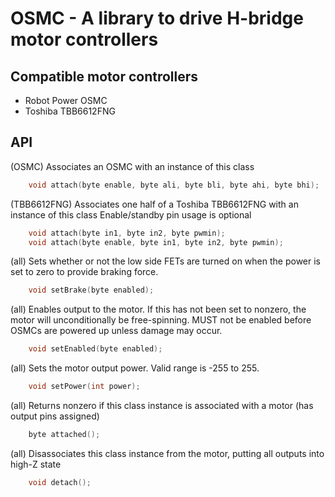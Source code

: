 # OSMC - A library to drive H-bridge motor controllers

## Compatible motor controllers
* Robot Power OSMC
* Toshiba TBB6612FNG

## API
(OSMC) Associates an OSMC with an instance of this class
```c
    void attach(byte enable, byte ali, byte bli, byte ahi, byte bhi);
```

(TBB6612FNG) Associates one half of a Toshiba TBB6612FNG with an instance of this class
Enable/standby pin usage is optional
```c
    void attach(byte in1, byte in2, byte pwmin);
    void attach(byte enable, byte in1, byte in2, byte pwmin);
```

(all) Sets whether or not the low side FETs are turned on when the power is set to zero to provide braking force.
```c
    void setBrake(byte enabled);
```

(all) Enables output to the motor. If this has not been set to nonzero, the motor will unconditionally be free-spinning.
MUST not be enabled before OSMCs are powered up unless damage may occur.
```c
    void setEnabled(byte enabled);
```

(all) Sets the motor output power. Valid range is -255 to 255.
```c
    void setPower(int power);
```

(all) Returns nonzero if this class instance is associated with a motor (has output pins assigned)
```c
    byte attached();
```

(all) Disassociates this class instance from the motor, putting all outputs into high-Z state
```c
    void detach();
```
